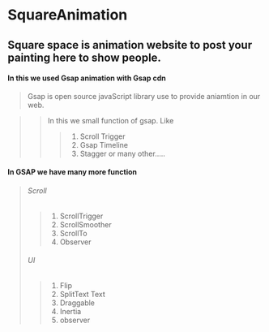 # SquareAnimation
Square space is animation website to post your painting here to show people.
---

#### In this we used Gsap animation with Gsap cdn
> Gsap is open source javaScript library use to provide aniamtion in our web.

>> In this we small function of gsap. Like
>>> 1. Scroll Trigger
>>> 2. Gsap Timeline
>>> 3. Stagger or many other.....


 #### In GSAP we have many more function
 > ###### Scroll
>>1. ScrollTrigger
>>2. ScrollSmoother
>>3. ScrollTo
>>4. Observer
> ###### UI
>>1. Flip
>>2. SplitText Text
>>3. Draggable
>>4. Inertia
>>5. observer
